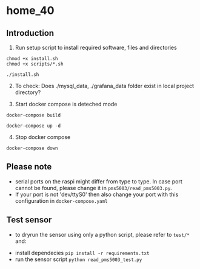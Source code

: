 # home_40

## Introduction
1. Run setup script to install required software, files and directories
```
chmod +x install.sh
chmod +x scripts/*.sh

./install.sh
```

2. To check: Does ./mysql_data, ./grafana_data folder exist in local project directory?

3. Start docker compose is deteched mode
```
docker-compose build

docker-compose up -d

```
4. Stop docker compose
```
docker-compose down
```

## Please note
- serial ports on the raspi might differ from type to type. In case port cannot be found, please change it in `pms5003/read_pms5003.py`.
- If your port is not 'dev/ttyS0' then also change your port with this configuration in `docker-compose.yaml`  

## Test sensor
- to dryrun the sensor using only a python script, please refer to `test/*` and:
* install dependecies `pip install -r requirements.txt`
* run the sensor script `python read_pms5003_test.py`
